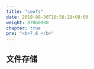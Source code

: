 ```yaml
---
title: "Leofs"
date: 2019-08-30T10:56:29+08:00
weight: 07060000
chapter: true
pre: "<b>7.6 </b>"
---
```


## 文件存储
